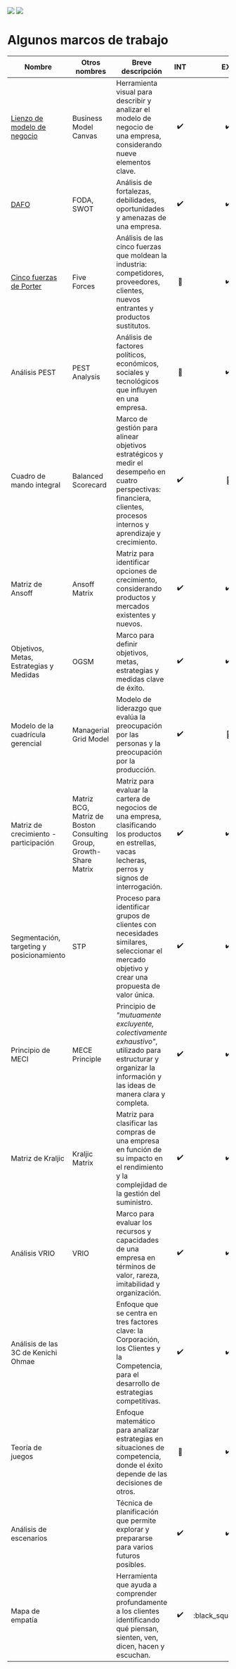 [![](https://img.shields.io/badge/-Tabla_de_contenidos-000?style=flat&logo=Emlakjet&logoColor=red)](../README.md)
[![](https://img.shields.io/badge/-Inicio%20de%20cap%C3%ADtulo-000?style=flat&logo=Acclaim&logoColor=red)](./t01-00-00-modelosDeNegocioInnovacion.md)

# Algunos marcos de trabajo

|Nombre|Otros nombres|Breve descripción|INT|EXT
-|-|-|:-:|:-:
[Lienzo de modelo de negocio](lienzoModeloNegocio/README.md)|Business Model Canvas|Herramienta visual para describir y analizar el modelo de negocio de una empresa, considerando nueve elementos clave.|:heavy_check_mark:|:heavy_check_mark:
[DAFO](analisisDAFO/README.md)|FODA, SWOT|Análisis de fortalezas, debilidades, oportunidades y amenazas de una empresa.|:heavy_check_mark:|:heavy_check_mark:
[Cinco fuerzas de Porter](fiveForces/README.md)|Five Forces|Análisis de las cinco fuerzas que moldean la industria: competidores, proveedores, clientes, nuevos entrantes y productos sustitutos.|:black_square_button:|:heavy_check_mark:
Análisis PEST|PEST Analysis|Análisis de factores políticos, económicos, sociales y tecnológicos que influyen en una empresa.|:black_square_button:|:heavy_check_mark:
Cuadro de mando integral|Balanced Scorecard|Marco de gestión para alinear objetivos estratégicos y medir el desempeño en cuatro perspectivas: financiera, clientes, procesos internos y aprendizaje y crecimiento.|:heavy_check_mark:|:black_square_button:
Matriz de Ansoff|Ansoff Matrix|Matriz para identificar opciones de crecimiento, considerando productos y mercados existentes y nuevos.|:heavy_check_mark:|:heavy_check_mark:
Objetivos, Metas, Estrategias y Medidas|OGSM|Marco para definir objetivos, metas, estrategias y medidas clave de éxito.|:heavy_check_mark:|:heavy_check_mark:
Modelo de la cuadrícula gerencial|Managerial Grid Model|Modelo de liderazgo que evalúa la preocupación por las personas y la preocupación por la producción.|:heavy_check_mark:|:black_square_button:
Matriz de crecimiento - participación|Matriz BCG, Matriz de Boston Consulting Group, Growth-Share Matrix|Matriz para evaluar la cartera de negocios de una empresa, clasificando los productos en estrellas, vacas lecheras, perros y signos de interrogación.|:heavy_check_mark:|:heavy_check_mark:
Segmentación, targeting y posicionamiento|STP|Proceso para identificar grupos de clientes con necesidades similares, seleccionar el mercado objetivo y crear una propuesta de valor única.|:heavy_check_mark:|:heavy_check_mark:
Principio de MECI|MECE Principle|Principio de *"mutuamente excluyente, colectivamente exhaustivo"*, utilizado para estructurar y organizar la información y las ideas de manera clara y completa.|:heavy_check_mark:|:heavy_check_mark:
Matriz de Kraljic|Kraljic Matrix|Matriz para clasificar las compras de una empresa en función de su impacto en el rendimiento y la complejidad de la gestión del suministro.|:heavy_check_mark:|:heavy_check_mark:
Análisis VRIO|VRIO|Marco para evaluar los recursos y capacidades de una empresa en términos de valor, rareza, imitabilidad y organización.|:heavy_check_mark:|:heavy_check_mark:
Análisis de las 3C de Kenichi Ohmae||Enfoque que se centra en tres factores clave: la Corporación, los Clientes y la Competencia, para el desarrollo de estrategias competitivas.|:heavy_check_mark:|:heavy_check_mark:
Teoría de juegos||Enfoque matemático para analizar estrategias en situaciones de competencia, donde el éxito depende de las decisiones de otros.|:black_square_button:|:heavy_check_mark:
Análisis de escenarios||Técnica de planificación que permite explorar y prepararse para varios futuros posibles.|:heavy_check_mark:|:heavy_check_mark:
Mapa de empatía||Herramienta que ayuda a comprender profundamente a los clientes identificando qué piensan, sienten, ven, dicen, hacen y escuchan.|:heavy_check_mark:|:black_square_button
